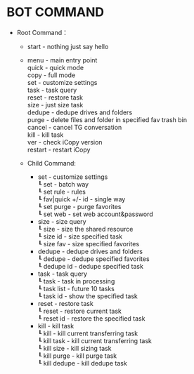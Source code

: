 # BOT COMMAND

+ Root Command：

  + start - nothing just say hello  
  + menu - main entry point  
quick - quick mode  
copy - full mode  
set - customize settings  
task - task query  
reset - restore task  
size - just size task  
dedupe - dedupe drives and folders  
purge - delete files and folder in specified fav trash bin  
cancel - cancel TG conversation  
kill - kill task  
ver - check iCopy version  
restart - restart iCopy  

  + Child Command:

    + set - customize settings  
    ┖ set - batch way  
    ┖ set rule - rules  
    ┖ fav|quick +/- id - single way  
    ┖ set purge - purge favorites  
    ┖ set web - set web account&password  
    + size - size query  
    ┖ size - size the shared resource  
    ┖ size id - size specified task  
    ┖ size fav - size specified favorites  
    + dedupe - dedupe drives and folders  
    ┖ dedupe - dedupe specified favorites  
    ┖ dedupe id - dedupe specified task  
    + task - task query  
    ┖ task - task in processing  
    ┖ task list - future 10 tasks  
    ┖ task id - show the specified task
    + reset - restore task  
    ┖ reset - restore current task  
    ┖ reset id  - restore the specified task  
    + kill - kill task  
    ┖ kill - kill current transferring task  
    ┖ kill task - kill current transferring task  
    ┖ kill size - kill sizing task  
    ┖ kill purge - kill purge task  
    ┖ kill dedupe - kill dedupe task  
